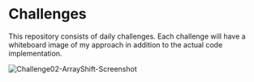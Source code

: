 # Challenges

This repository consists of daily challenges. 
Each challenge will have a whiteboard image of my approach in addition to the actual code implementation.


![Challenge02-ArrayShift-Screenshot](././Challenge02-ShiftArray.JPG)






